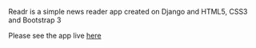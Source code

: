 Readr is a simple news reader app created on Django and HTML5, CSS3 and Bootstrap 3

Please see the app live [here](http://www.nikjohn.pythonanywhere.com) 
